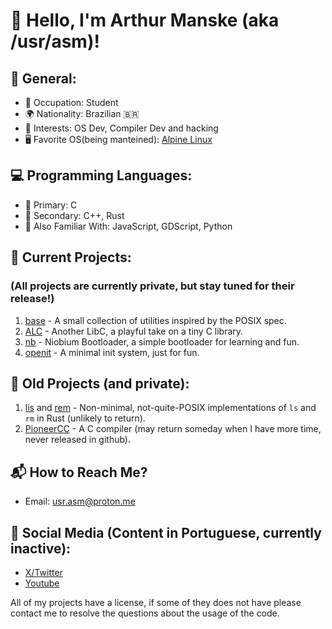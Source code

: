 # 👋 Hello, I'm Arthur Manske (aka /usr/asm)!

## 🧔 General:
- 💼 Occupation: Student 
- 🌍 Nationality: Brazilian 🇧🇷
- 🎯 Interests: OS Dev, Compiler Dev and hacking
- 🖥️ Favorite OS(being manteined): [Alpine Linux](https://alpinelinux.org)

## 💻 Programming Languages:
- 🚀 Primary: C
- 🔧 Secondary: C++, Rust
- 🎉 Also Familiar With: JavaScript, GDScript, Python

## 🚀 Current Projects:
### (All projects are currently private, but stay tuned for their release!)
1. [base](about:blank) - A small collection of utilities inspired by the POSIX spec.
2. [ALC](about:blank) - Another LibC, a playful take on a tiny C library.
3. [nb](about:blank) - Niobium Bootloader, a simple bootloader for learning and fun.
4. [openit](about:blank) - A minimal init system, just for fun.

## 📁 Old Projects (and private):
1. [lis](https://github.com/ArthurMXVI/lis) and [rem](https://github.com/ArthurMXVI/lis) - Non-minimal, not-quite-POSIX implementations of `ls` and `rm` in Rust (unlikely to return).
2. [PioneerCC](about:blank) - A C compiler (may return someday when I have more time, never released in github).

## 📬 How to Reach Me?
- Email: [usr.asm@proton.me](mailto:usr.asm@proton.me)

## 📢 Social Media (Content in Portuguese, currently inactive):
- [X/Twitter](https://x.com/ArthurMXVI)
- [Youtube](https://youtube.com/@ArthurMXVI)

All of my projects have a license, if some of they does not have please contact me to resolve the questions about the usage of the code. 
